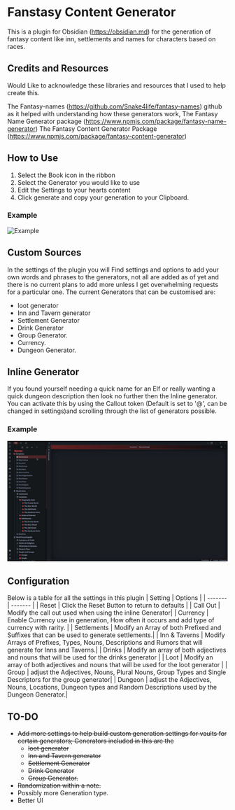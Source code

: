 # Fanstasy Content Generator

This is a plugin for Obsidian (<https://obsidian.md>) for the generation of fantasy content like inn, settlements and names for characters based on races.

## Credits and Resources

Would Like to acknowledge these libraries and resources that I used to help create this.

The Fantasy-names (<https://github.com/Snake4life/fantasy-names>) github as it helped with understanding how these generators work,
The Fantasy Name Generator package (<https://www.npmjs.com/package/fantasy-name-generator>)
The Fantasy Content Generator Package (<https://www.npmjs.com/package/fantasy-content-generator>)

## How to Use

1. Select the Book icon in the ribbon
2. Select the Generator you would like to use
3. Edit the Settings to your hearts content
4. Click generate and copy your generation to your Clipboard.

### Example

![Example](Obsidian-Fantasy-Content-Generator-Compressed.gif)

## Custom Sources

In the settings of the plugin you will Find settings and options to add your own words and phrases to the generators, not all are added as of yet and there is no current plans to add more unless I get overwhelming requests for a particular one. The current Generators that can be customised are:

- loot generator
- Inn and Tavern generator
- Settlement Generator
- Drink Generator
- Group Generator.
- Currency.
- Dungeon Generator.

## Inline Generator

If you found yourself needing a quick name for an Elf or really wanting a quick dungeon description then look no further then the Inline generator. You can activate this by using the Callout token (Default is set to '@', can be changed in settings)and scrolling through the list of generators possible.

### Example

![Example](Obsidian_mrGSNRjLpe.gif)

## Configuration

Below is a table for all the settings in this plugin
| Setting | Options |
| ------- | ------- |
| Reset | Click the Reset Button to return to defaults |
| Call Out | Modify the call out used when using the inline Generator|
| Currency | Enable Currency use in generation, How often it occurs and add type of currency with rarity. |
| Settlements | Modify an Array of both Prefixed and Suffixes that can be used to generate settlements.|
| Inn & Taverns | Modify Arrays of Prefixes, Types, Nouns, Descriptions and Rumors that will generate for Inns and Taverns.|
| Drinks | Modify an array of both adjectives and nouns that will be used for the drinks generator |
| Loot | Modify an array of both adjectives and nouns that will be used for the loot generator |
| Group | adjust the Adjectives, Nouns, Plural Nouns, Group Types and Single Descriptors for the group generator|
| Dungeon | adjust the Adjectives, Nouns, Locations, Dungeon types and Random Descriptions used by the Dungeon Generator.|

## TO-DO

- ~~Add more settings to help build custom generation settings for vaults for certain generators; Generators included in this are the~~
  - ~~loot generator~~
  - ~~Inn and Tavern generator~~
  - ~~Settlement Generator~~
  - ~~Drink Generator~~
  - ~~Group Generator.~~
- ~~Randomization within a note.~~
- Possibly more Generation type.
- Better UI
